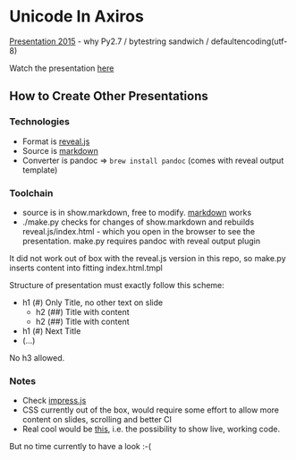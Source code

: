 # Unicode In Axiros 
[Presentation 2015](https://axchange.axiros.com/multimedia/unicode/unicode_in_axiros/reveal.js/index.html#/text-in-axiros-python-processes) - why Py2.7 / bytestring sandwich / defaultencoding(utf-8)

Watch the presentation [here](https://axchange.axiros.com/multimedia/unicode/unicode_in_axiros/reveal.js/index.html#/text-in-axiros-python-processes)


## How to Create Other Presentations

### Technologies

- Format is [reveal.js](http://lab.hakim.se/reveal-js/#/)
- Source is [markdown](https://github.com/adam-p/markdown-here/wiki/Markdown-Cheatsheet)
- Converter is pandoc => ``brew install pandoc``  (comes with reveal output template)

### Toolchain

- source is in show.markdown, free to modify.  [markdown](https://github.com/adam-p/markdown-here/wiki/Markdown-Cheatsheet) works 
- ./make.py checks for changes of show.markdown and rebuilds reveal.js/index.html - which you open in the browser to see the presentation. make.py requires pandoc with reveal output plugin

It did not work out of box with the reveal.js version in this repo, so make.py inserts content into fitting index.html.tmpl

Structure of presentation must exactly follow this scheme:

- h1 (#) Only Title, no other text on slide
   - h2 (##) Title with content
   - h2 (##) Title with content
- h1 (#) Next Title
- (...)

No h3 allowed.

### Notes

- Check [impress.js](http://bartaz.github.io/impress.js/#/bored)
- CSS currently out of the box, would require some effort to allow more content on slides, scrolling and better CI
- Real cool would be [this](https://github.com/damianavila/RISE), i.e. the possibility to show live, working code. 

But no time currently to have a look :-(



